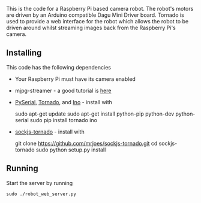 This is the code for a Raspberry Pi based camera robot. The robot's motors are 
driven by an Arduino compatible Dagu Mini Driver board. Tornado is used to
provide a web interface for the robot which allows the robot to be driven
around whilst streaming images back from the Raspberry Pi's camera.

Installing
----------

This code has the following dependencies

* Your Raspberry Pi must have its camera enabled
* mjpg-streamer - a good tutorial is [here](http://blog.miguelgrinberg.com/post/how-to-build-and-run-mjpg-streamer-on-the-raspberry-pi)
* [PySerial](http://pyserial.sourceforge.net), [Tornado](http://www.tornadoweb.org), and [Ino](http://inotool.org/) - install with

    sudo apt-get update
    sudo apt-get install python-pip python-dev python-serial
    sudo pip install tornado ino

* [sockjs-tornado](https://github.com/mrjoes/sockjs-tornado) - install with

    git clone https://github.com/mrjoes/sockjs-tornado.git
    cd sockjs-tornado
    sudo python setup.py install

Running
-------

Start the server by running

    sudo ./robot_web_server.py